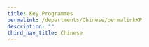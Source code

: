 ```yaml
---
title: Key Programmes
permalink: /departments/Chinese/permalinkKP
description: ""
third_nav_title: Chinese
---
```

